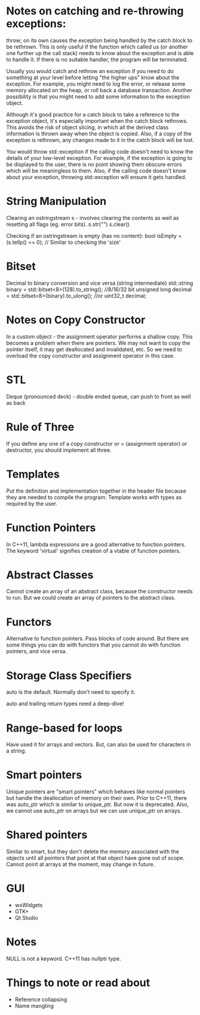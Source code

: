 # Notes on catching and re-throwing exceptions:

throw; on its own causes the exception being handled by the catch block to be rethrown.
This is only useful if the function which called us (or another one further up the call stack)
needs to know about the exception and is able to handle it. If there is no suitable handler, the program will be terminated.

Usually you would catch and rethrow an exception if you need to do something at your level before letting "the higher ups"
know about the exception. For example, you might need to log the error, or release some memory allocated on the heap,
or roll back a database transaction. Another possibility is that you might need to add some information to the exception object.

Although it's good practice for a catch block to take a reference to the exception object, it's especially important
when the catch block rethrows. This avoids the risk of object slicing, in which all the derived class information
is thrown away when the object is copied. Also, if a copy of the exception is rethrown, any changes made to it in the
catch block will be lost.

You would throw std::exception if the calling code doesn't need to know the details of your low-level exception.
For example, if the exception is going to be displayed to the user, there is no point showing them obscure errors
which will be meaningless to them. Also, if the calling code doesn't know about your exception, throwing std::exception
will ensure it gets handled.

# String Manipulation

Clearing an ostringstream s - involves clearing the contents as well as resetting all flags (eg. error bits).
s.str("")
s.clear()

Checking if an ostringstream is empty (has no content):
bool isEmpty = (s.tellp() == 0); // Similar to checking the 'size'

# Bitset

Decimal to binary conversion and vice versa (string intermediate)
std::string binary = std::bitset<8>(128).to_string(); //8/16/32 bit
unsigned long decimal = std::bitset<8>(binary).to_ulong(); //or uint32_t decimal;

# Notes on Copy Constructor

In a custom object - the assignment operator performs a shallow copy. This becomes a problem when there are pointers.
We may not want to copy the pointer itself, it may get deallocated and invalidated, etc.
So we need to overload the copy constructor and assignment operator in this case.

# STL

Deque (pronounced deck) - double ended queue, can push to front as well as back

# Rule of Three

If you define any one of a copy constructor or = (assignment operator) or destructor, you should implement all three.

# Templates

Put the definition and implementation together in the header file because they are needed to compile the program.
Template works with types as required by the user.

# Function Pointers

In C++11, lambda expressions are a good alternative to function pointers.
The keyword 'virtual' signifies creation of a vtable of function pointers.

# Abstract Classes 

Cannot create an array of an abstract class, because the constructor needs to run.
But we could create an array of pointers to the abstract class.

# Functors 

Alternative to function pointers. Pass blocks of code around.
But there are some things you can do with functors that you cannot do with function pointers, and vice versa.

# Storage Class Specifiers

auto is the default. Normally don't need to specify it.

auto and trailing return types need a deep-dive!

# Range-based for loops

Have used it for arrays and vectors. But, can also be used for characters in a string.

# Smart pointers 

Unique pointers are "smart pointers" which behaves like normal pointers but handle the deallocation of memory on their own.
Prior to C++11, there was auto_ptr which is similar to unique_ptr. But now it is deprecated.
Also, we cannot use auto_ptr on arrays but we can use unique_ptr on arrays.

# Shared pointers 

Similar to smart, but they don't delete the memory associated with the objects until all pointers that point at that object have gone out of scope.
Cannot point at arrays at the moment, may change in future.

# GUI

- wxWidgets
- GTK+
- Qt Studio

# Notes 

NULL is not a keyword. C++11 has nullptr type.

# Things to note or read about 

- Reference collapsing
- Name mangling